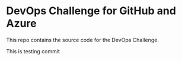 # DevOps Challenge for GitHub and Azure

This repo contains the source code for the DevOps Challenge.

This is testing commit
